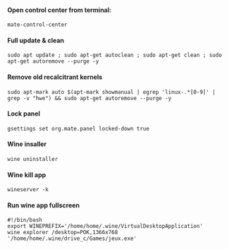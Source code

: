 #### Open control center from terminal:
```mate-control-center```
#### Full update & clean
```sudo apt update ; sudo apt-get autoclean ; sudo apt-get clean ; sudo apt-get autoremove --purge -y```
#### Remove old recalcitrant kernels
```sudo apt-mark auto $(apt-mark showmanual | egrep 'linux-.*[0-9]' | grep -v "hwe") && sudo apt-get autoremove --purge -y```
#### Lock panel
```gsettings set org.mate.panel locked-down true```
#### Wine insaller
```wine uninstaller```
#### Wine kill app
```wineserver -k```
#### Run wine app fullscreen
```
#!/bin/bash
export WINEPREFIX='/home/home/.wine/VirtualDesktopApplication'
wine explorer /desktop=POK,1366x768 '/home/home/.wine/drive_c/Games/jeux.exe'
```
